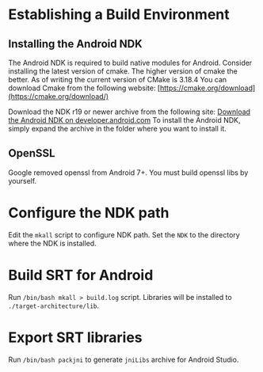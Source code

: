# Establishing a Build Environment
## Installing the Android NDK
The Android NDK is required to build native modules for Android.
Consider installing the latest version of cmake. The higher version of cmake the better. As of writing the current version of CMake is 3.18.4
You can download Cmake from the following website:
[https://cmake.org/download](https://cmake.org/download/)

Download the NDK r19 or newer archive from the following site:
[Download the Android NDK on developer.android.com](https://developer.android.com/ndk/downloads/index.html)
To install the Android NDK, simply expand the archive in the folder where you want to install it.
## OpenSSL
Google removed openssl from Android 7+. You must build openssl libs by yourself.
# Configure the NDK path
Edit the ```mkall``` script to configure NDK path. Set the ```NDK``` to the directory where the NDK is installed.
# Build SRT for Android
Run ```/bin/bash mkall > build.log``` script. Libraries will be installed to ```./target-architecture/lib```.
# Export SRT libraries
Run ```/bin/bash packjni``` to generate ```jniLibs``` archive for Android Studio.
